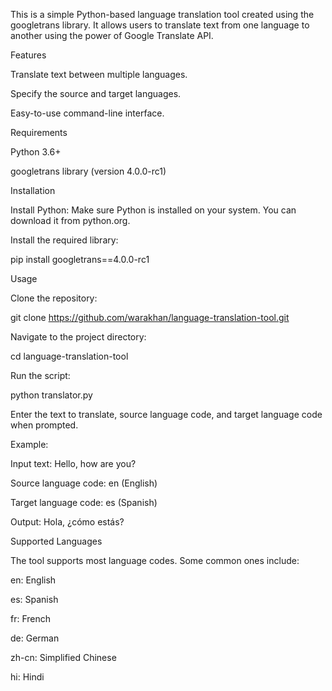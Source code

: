This is a simple Python-based language translation tool created using the googletrans library. It allows users to translate text from one language to another using the power of Google Translate API.

Features

Translate text between multiple languages.

Specify the source and target languages.

Easy-to-use command-line interface.

Requirements

Python 3.6+

googletrans library (version 4.0.0-rc1)

Installation

Install Python:
Make sure Python is installed on your system. You can download it from python.org.

Install the required library:

pip install googletrans==4.0.0-rc1

Usage

Clone the repository:

git clone https://github.com/warakhan/language-translation-tool.git

Navigate to the project directory:

cd language-translation-tool

Run the script:

python translator.py

Enter the text to translate, source language code, and target language code when prompted.

Example:

Input text: Hello, how are you?

Source language code: en (English)

Target language code: es (Spanish)

Output: Hola, ¿cómo estás?

Supported Languages

The tool supports most language codes. Some common ones include:

en: English

es: Spanish

fr: French

de: German

zh-cn: Simplified Chinese

hi: Hindi

